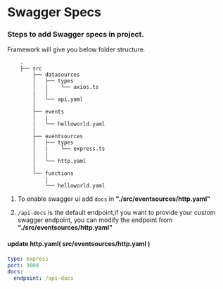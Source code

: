# Swagger Specs

### Steps to add Swagger specs in project. 

Framework will give you below folder structure.

```
    .
    ├── src
        ├── datasources
        │   ├── types
        │   |    └── axios.ts
        |   |
        │   └── api.yaml
        │
        ├── events
        |   |
        │   └── helloworld.yaml
        |
        ├── eventsources
        │   ├── types
        │   |    └── express.ts
        |   |
        │   └── http.yaml
        |
        └── functions
            |
            └── helloworld.yaml
```
1. To enable swagger ui add `docs` in  **"./src/eventsources/http.yaml"**

2. `/api-docs` is the default endpoint,if you want to provide your custom swagger endpoint, you can modify the endpoint from **"./src/eventsources/http.yaml"**

#### update http.yaml( src/eventsources/http.yaml )
```yaml
type: express
port: 3000
docs:
  endpoint: /api-docs
```